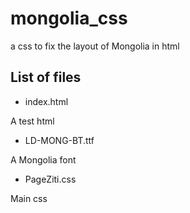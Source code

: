 # mongolia_css
a css to fix the layout of Mongolia in html
## List of files

- index.html

A test html
- LD-MONG-BT.ttf 

A Mongolia font
- PageZiti.css 

Main css
